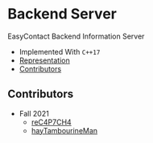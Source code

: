 # Backend Server
EasyContact Backend Information Server
- Implemented With `C++17`
- [Representation](#representation)
- [Contributors](#contributors)

## Contributors
- Fall 2021
  - [reC4P7CH4](https://github.com/reC4P7CH4/)
  - [hayTambourineMan](https://github.com/hayTambourineMan/)
